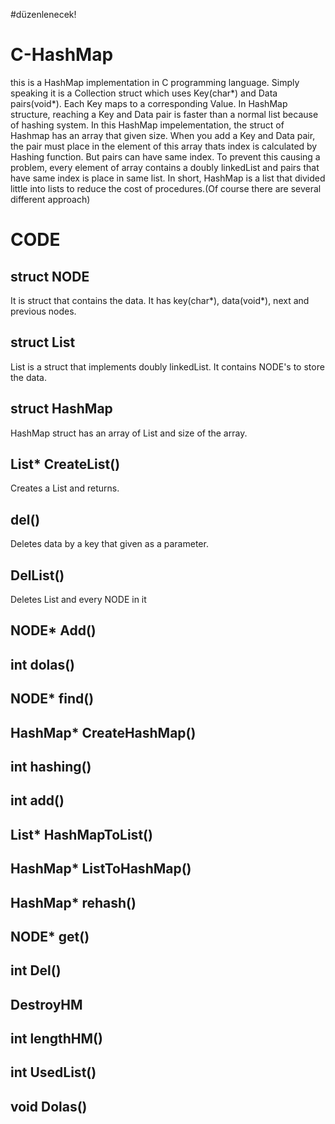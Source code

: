#düzenlenecek!
# C-HashMap
this is a HashMap implementation in C programming language. Simply speaking it is a Collection struct which uses Key(char*) and Data pairs(void*). Each Key maps to a corresponding Value. In HashMap structure, reaching a Key and Data pair is faster than a normal list because of hashing system. In this HashMap impelementation, the struct of Hashmap has an array that given size. When you add a Key and Data pair, the pair must place in the element of this array thats index is calculated by Hashing function. But pairs can have same index. To prevent this causing a problem, every element of array contains a doubly linkedList and pairs that have same index is place in same list. In short, HashMap is a list that divided little into lists to reduce the cost of procedures.(Of course there are several different approach)
# CODE
## struct NODE
It is struct that contains the data. It has key(char*), data(void*), next and previous nodes.
## struct List
List is a struct that implements doubly linkedList. It contains NODE's to store the data.
## struct HashMap
HashMap struct has an array of List and size of the array.
## List* CreateList()
Creates a List and returns.
## del()
Deletes data by a key that given as a parameter.
## DelList()
Deletes List and every NODE in it
## NODE* Add()

## int dolas()

## NODE* find()

## HashMap* CreateHashMap()

## int hashing()

## int add()

## List* HashMapToList()

## HashMap* ListToHashMap()

## HashMap* rehash()

## NODE* get()

## int Del()

## DestroyHM

## int lengthHM()

## int UsedList()

## void Dolas()
